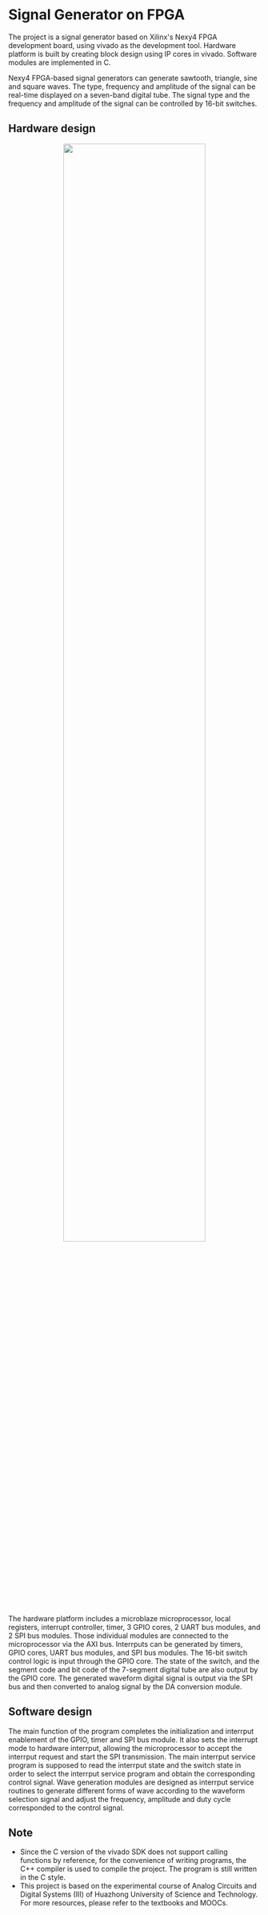 # Signal Generator on FPGA

The project is a signal generator based on Xilinx's Nexy4 FPGA development board, using vivado as the development tool. Hardware platform is built by creating block design using IP cores in vivado. Software modules are implemented in C.

Nexy4 FPGA-based signal generators can generate sawtooth, triangle, sine and square waves. The type, frequency and amplitude of the signal can be real-time displayed on a seven-band digital tube. The signal type and the frequency and amplitude of the signal can be controlled by 16-bit switches. 

## Hardware design

<p align="center">
<img src="https://github.com/UniqueMR/Signal-Generator-on-FPGA/blob/main/images/hardware.png" width=75% height=75%>
</p>
The hardware platform includes a microblaze microprocessor, local registers, interrupt controller, timer, 3 GPIO cores, 2 UART bus modules, and 2 SPI bus modules. Those individual modules are connected to the microprocessor via the AXI bus. Interrputs can be generated by timers, GPIO cores, UART bus modules, and SPI bus modules. The 16-bit switch control logic is input through the GPIO core.  The state of the switch, and the segment code and bit code of the 7-segment digital tube are also output by the GPIO core. The generated waveform digital signal is output via the SPI bus and then converted to analog signal by the DA conversion module. 

## Software design

The main function of the program completes the initialization and interrput enablement of the GPIO, timer and SPI bus module. It also sets the interrupt mode to hardware interrput, allowing the microprocessor to accept the interrput request and start the SPI transmission. The main interrput service program is supposed to read the interrput state and the switch state in order to select the interrput service program and obtain the corresponding control signal. Wave generation modules are designed as interrput service routines to generate different forms of wave according to the waveform selection signal and adjust the frequency, amplitude and duty cycle corresponded to the control signal. 

## Note

- Since the C version of the vivado SDK does not support calling functions by reference, for the convenience of writing programs, the C++ compiler is used to compile the project. The program is still written in the C style.
- This project is based on the experimental course of Analog Circuits and Digital Systems (III) of Huazhong University of Science and Technology. For more resources, please refer to the textbooks and MOOCs.
